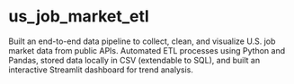 # us_job_market_etl
Built an end-to-end data pipeline to collect, clean, and visualize U.S. job market data from public APIs. Automated ETL processes using Python and Pandas, stored data locally in CSV (extendable to SQL), and built an interactive Streamlit dashboard for trend analysis.
